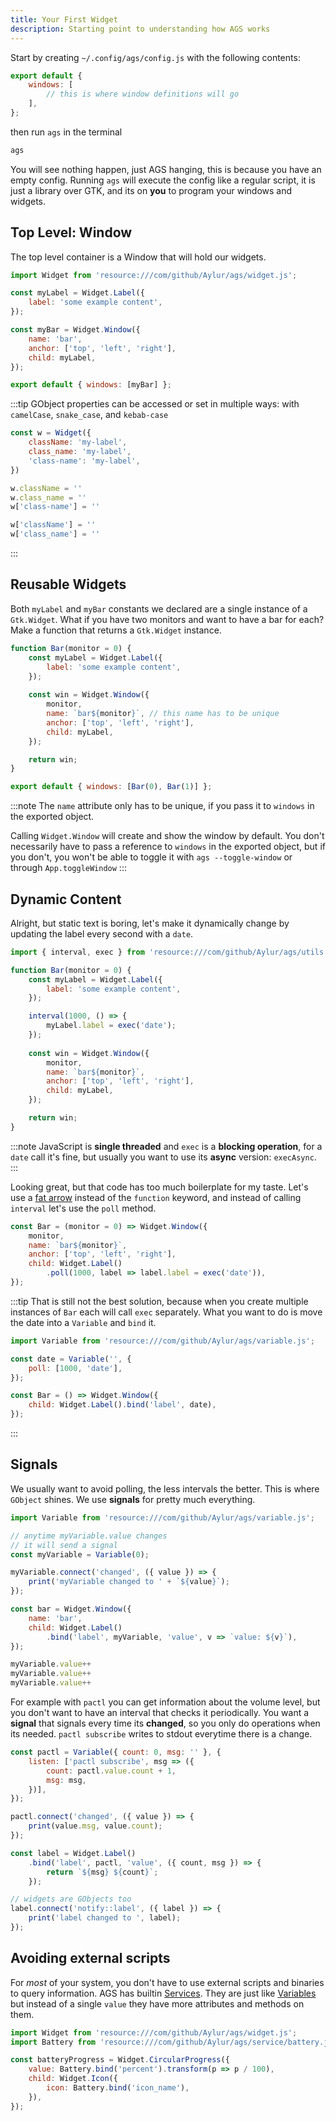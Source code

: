 ```yaml
---
title: Your First Widget
description: Starting point to understanding how AGS works
---
```


Start by creating `~/.config/ags/config.js` with the following contents:

```js
export default {
    windows: [
        // this is where window definitions will go
    ],
};
```

then run `ags` in the terminal

```bash
ags
```

You will see nothing happen, just AGS hanging,
this is because you have an empty config.
Running `ags` will execute the config like a regular script,
it is just a library over GTK, and its on **you** to program your windows and widgets.

## Top Level: Window

The top level container is a Window that will hold our widgets.

```js
import Widget from 'resource:///com/github/Aylur/ags/widget.js';

const myLabel = Widget.Label({
    label: 'some example content',
});

const myBar = Widget.Window({
    name: 'bar',
    anchor: ['top', 'left', 'right'],
    child: myLabel,
});

export default { windows: [myBar] };
```

:::tip
GObject properties can be accessed or set in multiple ways:
with `camelCase`, `snake_case`, and `kebab-case`

```js
const w = Widget({
    className: 'my-label',
    class_name: 'my-label',
    'class-name': 'my-label',
})

w.className = ''
w.class_name = ''
w['class-name'] = ''

w['className'] = ''
w['class_name'] = ''
```

:::

## Reusable Widgets

Both `myLabel` and `myBar` constants we declared are a single instance
of a `Gtk.Widget`. What if you have two monitors and want to have
a bar for each? Make a function that returns a `Gtk.Widget` instance.

```js
function Bar(monitor = 0) {
    const myLabel = Widget.Label({
        label: 'some example content',
    });
    
    const win = Widget.Window({
        monitor,
        name: `bar${monitor}`, // this name has to be unique
        anchor: ['top', 'left', 'right'],
        child: myLabel,
    });

    return win;
}

export default { windows: [Bar(0), Bar(1)] };
```

:::note
The `name` attribute only has to be unique,
if you pass it to `windows` in the exported object.

Calling `Widget.Window` will create and show the window by default.
You don't necessarily have to pass a reference to `windows` in
the exported object, but if you don't,
you won't be able to toggle it with `ags --toggle-window` or through `App.toggleWindow`
:::

## Dynamic Content

Alright, but static text is boring, let's make it dynamically change by updating the label every second with a `date`.

```js
import { interval, exec } from 'resource:///com/github/Aylur/ags/utils.js';

function Bar(monitor = 0) {
    const myLabel = Widget.Label({
        label: 'some example content',
    });

    interval(1000, () => {
        myLabel.label = exec('date');
    });
    
    const win = Widget.Window({
        monitor,
        name: `bar${monitor}`,
        anchor: ['top', 'left', 'right'],
        child: myLabel,
    });

    return win;
}
```

:::note
JavaScript is **single threaded** and `exec` is a **blocking operation**,
for a `date` call it's fine, but usually you want to use its **async** version: `execAsync`.
:::

Looking great, but that code has too much boilerplate for my taste.
Let's use a [fat arrow](https://developer.mozilla.org/en-US/docs/Web/JavaScript/Reference/Functions/Arrow_functions)
instead of the `function` keyword, and instead of calling `interval`
let's use the `poll` method.

```js
const Bar = (monitor = 0) => Widget.Window({
    monitor,
    name: `bar${monitor}`,
    anchor: ['top', 'left', 'right'],
    child: Widget.Label()
        .poll(1000, label => label.label = exec('date')),
});
```

:::tip
That is still not the best solution, because when you create multiple
instances of `Bar` each will call `exec` separately.
What you want to do is move the date into a `Variable` and `bind` it.

```js
import Variable from 'resource:///com/github/Aylur/ags/variable.js';

const date = Variable('', {
    poll: [1000, 'date'],
});

const Bar = () => Widget.Window({
    child: Widget.Label().bind('label', date),
});
```

:::

## Signals

We usually want to avoid polling, the less intervals the better.
This is where `GObject` shines. We use **signals** for pretty much everything.

```js
import Variable from 'resource:///com/github/Aylur/ags/variable.js';

// anytime myVariable.value changes
// it will send a signal
const myVariable = Variable(0);

myVariable.connect('changed', ({ value }) => {
    print('myVariable changed to ' + `${value}`);
});

const bar = Widget.Window({
    name: 'bar',
    child: Widget.Label()
        .bind('label', myVariable, 'value', v => `value: ${v}`),
});

myVariable.value++
myVariable.value++
myVariable.value++
```

For example with `pactl` you can get information about the volume level,
but you don't want to have an interval that checks it periodically.
You want a **signal** that signals every time its **changed**,
so you only do operations when its needed.
`pactl subscribe` writes to stdout everytime there is a change.

```js
const pactl = Variable({ count: 0, msg: '' }, {
    listen: ['pactl subscribe', msg => ({
        count: pactl.value.count + 1,
        msg: msg,
    })],
});

pactl.connect('changed', ({ value }) => {
    print(value.msg, value.count);
});

const label = Widget.Label()
    .bind('label', pactl, 'value', ({ count, msg }) => {
        return `${msg} ${count}`;
    });

// widgets are GObjects too
label.connect('notify::label', ({ label }) => {
    print('label changed to ', label);
});
```

## Avoiding external scripts

For *most* of your system, you don't have to use external
scripts and binaries to query information.
AGS has builtin [Services](../services).
They are just like [Variables](../variables) but instead
of a single `value` they have more attributes and methods on them.

```js
import Widget from 'resource:///com/github/Aylur/ags/widget.js';
import Battery from 'resource:///com/github/Aylur/ags/service/battery.js';

const batteryProgress = Widget.CircularProgress({
    value: Battery.bind('percent').transform(p => p / 100),
    child: Widget.Icon({
        icon: Battery.bind('icon_name'),
    }),
});
```
